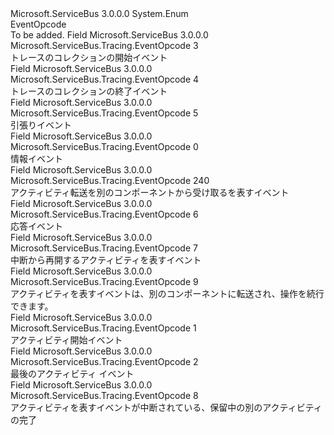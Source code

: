 <Type Name="EventOpcode" FullName="Microsoft.ServiceBus.Tracing.EventOpcode">
  <TypeSignature Language="C#" Value="public enum EventOpcode" />
  <TypeSignature Language="ILAsm" Value=".class public auto ansi sealed EventOpcode extends System.Enum" />
  <TypeSignature Language="DocId" Value="T:Microsoft.ServiceBus.Tracing.EventOpcode" />
  <TypeSignature Language="VB.NET" Value="Public Enum EventOpcode" />
  <TypeSignature Language="F#" Value="type EventOpcode = " />
  <AssemblyInfo>
    <AssemblyName>Microsoft.ServiceBus</AssemblyName>
    <AssemblyVersion>3.0.0.0</AssemblyVersion>
  </AssemblyInfo>
  <Base>
    <BaseTypeName>System.Enum</BaseTypeName>
  </Base>
  <Docs>
    <summary>
            EventOpcode
            </summary>
    <remarks>To be added.</remarks>
  </Docs>
  <Members>
    <Member MemberName="DataCollectionStart">
      <MemberSignature Language="C#" Value="DataCollectionStart" />
      <MemberSignature Language="ILAsm" Value=".field public static literal valuetype Microsoft.ServiceBus.Tracing.EventOpcode DataCollectionStart = int32(3)" />
      <MemberSignature Language="DocId" Value="F:Microsoft.ServiceBus.Tracing.EventOpcode.DataCollectionStart" />
      <MemberSignature Language="VB.NET" Value="DataCollectionStart" />
      <MemberSignature Language="F#" Value="DataCollectionStart = 3" Usage="Microsoft.ServiceBus.Tracing.EventOpcode.DataCollectionStart" />
      <MemberType>Field</MemberType>
      <AssemblyInfo>
        <AssemblyName>Microsoft.ServiceBus</AssemblyName>
        <AssemblyVersion>3.0.0.0</AssemblyVersion>
      </AssemblyInfo>
      <ReturnValue>
        <ReturnType>Microsoft.ServiceBus.Tracing.EventOpcode</ReturnType>
      </ReturnValue>
      <MemberValue>3</MemberValue>
      <Docs>
        <summary>
            トレースのコレクションの開始イベント
            </summary>
      </Docs>
    </Member>
    <Member MemberName="DataCollectionStop">
      <MemberSignature Language="C#" Value="DataCollectionStop" />
      <MemberSignature Language="ILAsm" Value=".field public static literal valuetype Microsoft.ServiceBus.Tracing.EventOpcode DataCollectionStop = int32(4)" />
      <MemberSignature Language="DocId" Value="F:Microsoft.ServiceBus.Tracing.EventOpcode.DataCollectionStop" />
      <MemberSignature Language="VB.NET" Value="DataCollectionStop" />
      <MemberSignature Language="F#" Value="DataCollectionStop = 4" Usage="Microsoft.ServiceBus.Tracing.EventOpcode.DataCollectionStop" />
      <MemberType>Field</MemberType>
      <AssemblyInfo>
        <AssemblyName>Microsoft.ServiceBus</AssemblyName>
        <AssemblyVersion>3.0.0.0</AssemblyVersion>
      </AssemblyInfo>
      <ReturnValue>
        <ReturnType>Microsoft.ServiceBus.Tracing.EventOpcode</ReturnType>
      </ReturnValue>
      <MemberValue>4</MemberValue>
      <Docs>
        <summary>
            トレースのコレクションの終了イベント
            </summary>
      </Docs>
    </Member>
    <Member MemberName="Extension">
      <MemberSignature Language="C#" Value="Extension" />
      <MemberSignature Language="ILAsm" Value=".field public static literal valuetype Microsoft.ServiceBus.Tracing.EventOpcode Extension = int32(5)" />
      <MemberSignature Language="DocId" Value="F:Microsoft.ServiceBus.Tracing.EventOpcode.Extension" />
      <MemberSignature Language="VB.NET" Value="Extension" />
      <MemberSignature Language="F#" Value="Extension = 5" Usage="Microsoft.ServiceBus.Tracing.EventOpcode.Extension" />
      <MemberType>Field</MemberType>
      <AssemblyInfo>
        <AssemblyName>Microsoft.ServiceBus</AssemblyName>
        <AssemblyVersion>3.0.0.0</AssemblyVersion>
      </AssemblyInfo>
      <ReturnValue>
        <ReturnType>Microsoft.ServiceBus.Tracing.EventOpcode</ReturnType>
      </ReturnValue>
      <MemberValue>5</MemberValue>
      <Docs>
        <summary>
            引張りイベント
            </summary>
      </Docs>
    </Member>
    <Member MemberName="Info">
      <MemberSignature Language="C#" Value="Info" />
      <MemberSignature Language="ILAsm" Value=".field public static literal valuetype Microsoft.ServiceBus.Tracing.EventOpcode Info = int32(0)" />
      <MemberSignature Language="DocId" Value="F:Microsoft.ServiceBus.Tracing.EventOpcode.Info" />
      <MemberSignature Language="VB.NET" Value="Info" />
      <MemberSignature Language="F#" Value="Info = 0" Usage="Microsoft.ServiceBus.Tracing.EventOpcode.Info" />
      <MemberType>Field</MemberType>
      <AssemblyInfo>
        <AssemblyName>Microsoft.ServiceBus</AssemblyName>
        <AssemblyVersion>3.0.0.0</AssemblyVersion>
      </AssemblyInfo>
      <ReturnValue>
        <ReturnType>Microsoft.ServiceBus.Tracing.EventOpcode</ReturnType>
      </ReturnValue>
      <MemberValue>0</MemberValue>
      <Docs>
        <summary>
            情報イベント
            </summary>
      </Docs>
    </Member>
    <Member MemberName="Receive">
      <MemberSignature Language="C#" Value="Receive" />
      <MemberSignature Language="ILAsm" Value=".field public static literal valuetype Microsoft.ServiceBus.Tracing.EventOpcode Receive = int32(240)" />
      <MemberSignature Language="DocId" Value="F:Microsoft.ServiceBus.Tracing.EventOpcode.Receive" />
      <MemberSignature Language="VB.NET" Value="Receive" />
      <MemberSignature Language="F#" Value="Receive = 240" Usage="Microsoft.ServiceBus.Tracing.EventOpcode.Receive" />
      <MemberType>Field</MemberType>
      <AssemblyInfo>
        <AssemblyName>Microsoft.ServiceBus</AssemblyName>
        <AssemblyVersion>3.0.0.0</AssemblyVersion>
      </AssemblyInfo>
      <ReturnValue>
        <ReturnType>Microsoft.ServiceBus.Tracing.EventOpcode</ReturnType>
      </ReturnValue>
      <MemberValue>240</MemberValue>
      <Docs>
        <summary>
            アクティビティ転送を別のコンポーネントから受け取るを表すイベント 
            </summary>
      </Docs>
    </Member>
    <Member MemberName="Reply">
      <MemberSignature Language="C#" Value="Reply" />
      <MemberSignature Language="ILAsm" Value=".field public static literal valuetype Microsoft.ServiceBus.Tracing.EventOpcode Reply = int32(6)" />
      <MemberSignature Language="DocId" Value="F:Microsoft.ServiceBus.Tracing.EventOpcode.Reply" />
      <MemberSignature Language="VB.NET" Value="Reply" />
      <MemberSignature Language="F#" Value="Reply = 6" Usage="Microsoft.ServiceBus.Tracing.EventOpcode.Reply" />
      <MemberType>Field</MemberType>
      <AssemblyInfo>
        <AssemblyName>Microsoft.ServiceBus</AssemblyName>
        <AssemblyVersion>3.0.0.0</AssemblyVersion>
      </AssemblyInfo>
      <ReturnValue>
        <ReturnType>Microsoft.ServiceBus.Tracing.EventOpcode</ReturnType>
      </ReturnValue>
      <MemberValue>6</MemberValue>
      <Docs>
        <summary>
            応答イベント
            </summary>
      </Docs>
    </Member>
    <Member MemberName="Resume">
      <MemberSignature Language="C#" Value="Resume" />
      <MemberSignature Language="ILAsm" Value=".field public static literal valuetype Microsoft.ServiceBus.Tracing.EventOpcode Resume = int32(7)" />
      <MemberSignature Language="DocId" Value="F:Microsoft.ServiceBus.Tracing.EventOpcode.Resume" />
      <MemberSignature Language="VB.NET" Value="Resume" />
      <MemberSignature Language="F#" Value="Resume = 7" Usage="Microsoft.ServiceBus.Tracing.EventOpcode.Resume" />
      <MemberType>Field</MemberType>
      <AssemblyInfo>
        <AssemblyName>Microsoft.ServiceBus</AssemblyName>
        <AssemblyVersion>3.0.0.0</AssemblyVersion>
      </AssemblyInfo>
      <ReturnValue>
        <ReturnType>Microsoft.ServiceBus.Tracing.EventOpcode</ReturnType>
      </ReturnValue>
      <MemberValue>7</MemberValue>
      <Docs>
        <summary>
            中断から再開するアクティビティを表すイベント
            </summary>
      </Docs>
    </Member>
    <Member MemberName="Send">
      <MemberSignature Language="C#" Value="Send" />
      <MemberSignature Language="ILAsm" Value=".field public static literal valuetype Microsoft.ServiceBus.Tracing.EventOpcode Send = int32(9)" />
      <MemberSignature Language="DocId" Value="F:Microsoft.ServiceBus.Tracing.EventOpcode.Send" />
      <MemberSignature Language="VB.NET" Value="Send" />
      <MemberSignature Language="F#" Value="Send = 9" Usage="Microsoft.ServiceBus.Tracing.EventOpcode.Send" />
      <MemberType>Field</MemberType>
      <AssemblyInfo>
        <AssemblyName>Microsoft.ServiceBus</AssemblyName>
        <AssemblyVersion>3.0.0.0</AssemblyVersion>
      </AssemblyInfo>
      <ReturnValue>
        <ReturnType>Microsoft.ServiceBus.Tracing.EventOpcode</ReturnType>
      </ReturnValue>
      <MemberValue>9</MemberValue>
      <Docs>
        <summary>
            アクティビティを表すイベントは、別のコンポーネントに転送され、操作を続行できます。
            </summary>
      </Docs>
    </Member>
    <Member MemberName="Start">
      <MemberSignature Language="C#" Value="Start" />
      <MemberSignature Language="ILAsm" Value=".field public static literal valuetype Microsoft.ServiceBus.Tracing.EventOpcode Start = int32(1)" />
      <MemberSignature Language="DocId" Value="F:Microsoft.ServiceBus.Tracing.EventOpcode.Start" />
      <MemberSignature Language="VB.NET" Value="Start" />
      <MemberSignature Language="F#" Value="Start = 1" Usage="Microsoft.ServiceBus.Tracing.EventOpcode.Start" />
      <MemberType>Field</MemberType>
      <AssemblyInfo>
        <AssemblyName>Microsoft.ServiceBus</AssemblyName>
        <AssemblyVersion>3.0.0.0</AssemblyVersion>
      </AssemblyInfo>
      <ReturnValue>
        <ReturnType>Microsoft.ServiceBus.Tracing.EventOpcode</ReturnType>
      </ReturnValue>
      <MemberValue>1</MemberValue>
      <Docs>
        <summary>
            アクティビティ開始イベント
            </summary>
      </Docs>
    </Member>
    <Member MemberName="Stop">
      <MemberSignature Language="C#" Value="Stop" />
      <MemberSignature Language="ILAsm" Value=".field public static literal valuetype Microsoft.ServiceBus.Tracing.EventOpcode Stop = int32(2)" />
      <MemberSignature Language="DocId" Value="F:Microsoft.ServiceBus.Tracing.EventOpcode.Stop" />
      <MemberSignature Language="VB.NET" Value="Stop" />
      <MemberSignature Language="F#" Value="Stop = 2" Usage="Microsoft.ServiceBus.Tracing.EventOpcode.Stop" />
      <MemberType>Field</MemberType>
      <AssemblyInfo>
        <AssemblyName>Microsoft.ServiceBus</AssemblyName>
        <AssemblyVersion>3.0.0.0</AssemblyVersion>
      </AssemblyInfo>
      <ReturnValue>
        <ReturnType>Microsoft.ServiceBus.Tracing.EventOpcode</ReturnType>
      </ReturnValue>
      <MemberValue>2</MemberValue>
      <Docs>
        <summary>
            最後のアクティビティ イベント 
            </summary>
      </Docs>
    </Member>
    <Member MemberName="Suspend">
      <MemberSignature Language="C#" Value="Suspend" />
      <MemberSignature Language="ILAsm" Value=".field public static literal valuetype Microsoft.ServiceBus.Tracing.EventOpcode Suspend = int32(8)" />
      <MemberSignature Language="DocId" Value="F:Microsoft.ServiceBus.Tracing.EventOpcode.Suspend" />
      <MemberSignature Language="VB.NET" Value="Suspend" />
      <MemberSignature Language="F#" Value="Suspend = 8" Usage="Microsoft.ServiceBus.Tracing.EventOpcode.Suspend" />
      <MemberType>Field</MemberType>
      <AssemblyInfo>
        <AssemblyName>Microsoft.ServiceBus</AssemblyName>
        <AssemblyVersion>3.0.0.0</AssemblyVersion>
      </AssemblyInfo>
      <ReturnValue>
        <ReturnType>Microsoft.ServiceBus.Tracing.EventOpcode</ReturnType>
      </ReturnValue>
      <MemberValue>8</MemberValue>
      <Docs>
        <summary>
            アクティビティを表すイベントが中断されている、保留中の別のアクティビティの完了
            </summary>
      </Docs>
    </Member>
  </Members>
</Type>